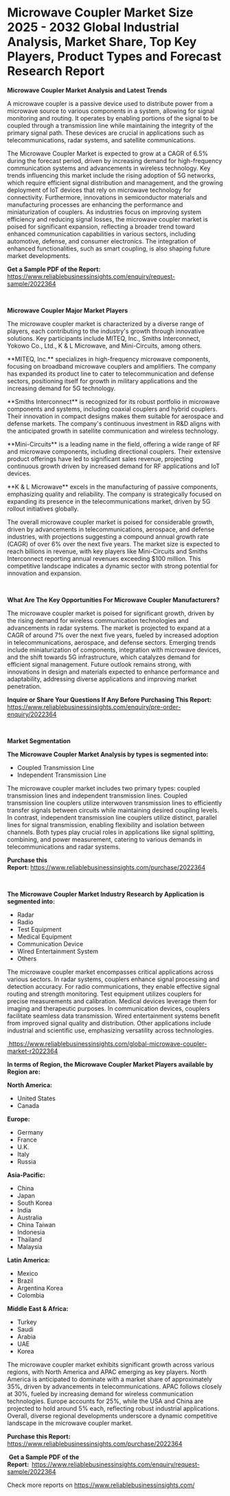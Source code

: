 <p><h1>Microwave Coupler Market Size 2025 - 2032 Global Industrial Analysis, Market Share, Top Key Players, Product Types and Forecast Research Report</h1></p><p><strong>Microwave Coupler Market Analysis and Latest Trends</strong></p>
<p><p>A microwave coupler is a passive device used to distribute power from a microwave source to various components in a system, allowing for signal monitoring and routing. It operates by enabling portions of the signal to be coupled through a transmission line while maintaining the integrity of the primary signal path. These devices are crucial in applications such as telecommunications, radar systems, and satellite communications.</p><p>The Microwave Coupler Market is expected to grow at a CAGR of 6.5% during the forecast period, driven by increasing demand for high-frequency communication systems and advancements in wireless technology. Key trends influencing this market include the rising adoption of 5G networks, which require efficient signal distribution and management, and the growing deployment of IoT devices that rely on microwave technology for connectivity. Furthermore, innovations in semiconductor materials and manufacturing processes are enhancing the performance and miniaturization of couplers. As industries focus on improving system efficiency and reducing signal losses, the microwave coupler market is poised for significant expansion, reflecting a broader trend toward enhanced communication capabilities in various sectors, including automotive, defense, and consumer electronics. The integration of enhanced functionalities, such as smart coupling, is also shaping future market developments.</p></p>
<p><strong>Get a Sample PDF of the Report:&nbsp;</strong> <a href="https://www.reliablebusinessinsights.com/enquiry/request-sample/2022364?utm_campaign=3321&utm_medium=2&utm_source=Github&utm_content=ia&utm_term=29032025&utm_id=microwave-coupler">https://www.reliablebusinessinsights.com/enquiry/request-sample/2022364</a></p>
<p>&nbsp;</p>
<p><strong>Microwave Coupler Major Market Players</strong></p>
<p><p>The microwave coupler market is characterized by a diverse range of players, each contributing to the industry's growth through innovative solutions. Key participants include MITEQ, Inc., Smiths Interconnect, Yokowo Co., Ltd., K & L Microwave, and Mini-Circuits, among others.</p><p>**MITEQ, Inc.** specializes in high-frequency microwave components, focusing on broadband microwave couplers and amplifiers. The company has expanded its product line to cater to telecommunication and defense sectors, positioning itself for growth in military applications and the increasing demand for 5G technology.</p><p>**Smiths Interconnect** is recognized for its robust portfolio in microwave components and systems, including coaxial couplers and hybrid couplers. Their innovation in compact designs makes them suitable for aerospace and defense markets. The company's continuous investment in R&D aligns with the anticipated growth in satellite communication and wireless technology.</p><p>**Mini-Circuits** is a leading name in the field, offering a wide range of RF and microwave components, including directional couplers. Their extensive product offerings have led to significant sales revenue, projecting continuous growth driven by increased demand for RF applications and IoT devices.</p><p>**K & L Microwave** excels in the manufacturing of passive components, emphasizing quality and reliability. The company is strategically focused on expanding its presence in the telecommunications market, driven by 5G rollout initiatives globally.</p><p>The overall microwave coupler market is poised for considerable growth, driven by advancements in telecommunications, aerospace, and defense industries, with projections suggesting a compound annual growth rate (CAGR) of over 6% over the next five years. The market size is expected to reach billions in revenue, with key players like Mini-Circuits and Smiths Interconnect reporting annual revenues exceeding $100 million. This competitive landscape indicates a dynamic sector with strong potential for innovation and expansion.</p></p>
<p>&nbsp;</p>
<p><strong>What Are The Key Opportunities For Microwave Coupler Manufacturers?</strong></p>
<p><p>The microwave coupler market is poised for significant growth, driven by the rising demand for wireless communication technologies and advancements in radar systems. The market is projected to expand at a CAGR of around 7% over the next five years, fueled by increased adoption in telecommunications, aerospace, and defense sectors. Emerging trends include miniaturization of components, integration with microwave devices, and the shift towards 5G infrastructure, which catalyzes demand for efficient signal management. Future outlook remains strong, with innovations in design and materials expected to enhance performance and adaptability, addressing diverse applications and improving market penetration.</p></p>
<p><strong>Inquire or Share Your Questions If Any Before Purchasing This Report:</strong> <a href="https://www.reliablebusinessinsights.com/enquiry/pre-order-enquiry/2022364?utm_campaign=3321&utm_medium=2&utm_source=Github&utm_content=ia&utm_term=29032025&utm_id=microwave-coupler">https://www.reliablebusinessinsights.com/enquiry/pre-order-enquiry/2022364</a></p>
<p>&nbsp;</p>
<p><strong>Market Segmentation</strong></p>
<p><strong>The Microwave Coupler Market Analysis by types is segmented into:</strong></p>
<p><ul><li>Coupled Transmission Line</li><li>Independent Transmission Line</li></ul></p>
<p><p>The microwave coupler market includes two primary types: coupled transmission lines and independent transmission lines. Coupled transmission line couplers utilize interwoven transmission lines to efficiently transfer signals between circuits while maintaining desired coupling levels. In contrast, independent transmission line couplers utilize distinct, parallel lines for signal transmission, enabling flexibility and isolation between channels. Both types play crucial roles in applications like signal splitting, combining, and power measurement, catering to various demands in telecommunications and radar systems.</p></p>
<p><strong>Purchase this Report:&nbsp;</strong><a href="https://www.reliablebusinessinsights.com/purchase/2022364?utm_campaign=3321&utm_medium=2&utm_source=Github&utm_content=ia&utm_term=29032025&utm_id=microwave-coupler">https://www.reliablebusinessinsights.com/purchase/2022364</a></p>
<p>&nbsp;</p>
<p><strong>The Microwave Coupler Market Industry Research by Application is segmented into:</strong></p>
<p><ul><li>Radar</li><li>Radio</li><li>Test Equipment</li><li>Medical Equipment</li><li>Communication Device</li><li>Wired Entertainment System</li><li>Others</li></ul></p>
<p><p>The microwave coupler market encompasses critical applications across various sectors. In radar systems, couplers enhance signal processing and detection accuracy. For radio communications, they enable effective signal routing and strength monitoring. Test equipment utilizes couplers for precise measurements and calibration. Medical devices leverage them for imaging and therapeutic purposes. In communication devices, couplers facilitate seamless data transmission. Wired entertainment systems benefit from improved signal quality and distribution. Other applications include industrial and scientific use, emphasizing versatility across technologies.</p></p>
<p><a href="https://www.reliablebusinessinsights.com/global-microwave-coupler-market-r2022364?utm_campaign=3321&utm_medium=2&utm_source=Github&utm_content=ia&utm_term=29032025&utm_id=microwave-coupler">&nbsp;https://www.reliablebusinessinsights.com/global-microwave-coupler-market-r2022364</a></p>
<p><strong>In terms of Region, the Microwave Coupler Market Players available by Region are:</strong></p>
<p>
    <p> <strong> North America: </strong>
        <ul>
            <li>United States</li>
            <li>Canada</li>
        </ul>
        </p> 
    <p> <strong> Europe: </strong>
        <ul>
            <li>Germany</li>
            <li>France</li>
            <li>U.K.</li>
            <li>Italy</li>
            <li>Russia</li>
        </ul>
        </p> 
    <p> <strong> Asia-Pacific: </strong>
        <ul>
            <li>China</li>
            <li>Japan</li>
            <li>South Korea</li>
            <li>India</li>
            <li>Australia</li>
            <li>China Taiwan</li>
            <li>Indonesia</li>
            <li>Thailand</li>
            <li>Malaysia</li>
        </ul>
        </p> 
    <p> <strong> Latin America: </strong>
        <ul>
            <li>Mexico</li>
            <li>Brazil</li>
            <li>Argentina Korea</li>
            <li>Colombia</li>
        </ul>
        </p> 
    <p> <strong> Middle East & Africa: </strong>
        <ul>
            <li>Turkey</li>
            <li>Saudi</li>
            <li>Arabia</li>
            <li>UAE</li>
            <li>Korea</li>
        </ul>
    </p>
    </p>
<p><p>The microwave coupler market exhibits significant growth across various regions, with North America and APAC emerging as key players. North America is anticipated to dominate with a market share of approximately 35%, driven by advancements in telecommunications. APAC follows closely at 30%, fueled by increasing demand for wireless communication technologies. Europe accounts for 25%, while the USA and China are projected to hold around 5% each, reflecting robust industrial applications. Overall, diverse regional developments underscore a dynamic competitive landscape in the microwave coupler market.</p></p>
<p><strong>Purchase this Report: </strong><a href="https://www.reliablebusinessinsights.com/purchase/2022364?utm_campaign=3321&utm_medium=2&utm_source=Github&utm_content=ia&utm_term=29032025&utm_id=microwave-coupler">https://www.reliablebusinessinsights.com/purchase/2022364</a></p>
<p>&nbsp;<strong>Get a Sample PDF of the Report:&nbsp;&nbsp;</strong><a href="https://www.reliablebusinessinsights.com/enquiry/request-sample/2022364?utm_campaign=3321&utm_medium=2&utm_source=Github&utm_content=ia&utm_term=29032025&utm_id=microwave-coupler">https://www.reliablebusinessinsights.com/enquiry/request-sample/2022364</a></p>
<p><strong></strong></p>
<p>Check more reports on <a href="https://www.reliablebusinessinsights.com/?utm_campaign=3321&utm_medium=2&utm_source=Github&utm_content=ia&utm_term=29032025&utm_id=microwave-coupler">https://www.reliablebusinessinsights.com/</a></p>